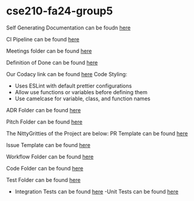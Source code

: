 # cse210-fa24-group5

Self Generating Documentation can be foudn [here](https://cse210-fa24-group5.github.io/cse210-fa24-group5/index.html)

CI Pipeline can be found [here](https://github.com/cse210-fa24-group5/cse210-fa24-group5/blob/dev/admin/cipipeline/cicd.md)

Meetings folder can be found [here](https://github.com/cse210-fa24-group5/cse210-fa24-group5/tree/dev/admin/meetings)

Definition of Done can be found [here](https://github.com/cse210-fa24-group5/cse210-fa24-group5/blob/dev/admin/misc/DefinitionofDone.md)

Our Codacy link can be found [here](https://app.codacy.com/gh/cse210-fa24-group5/cse210-fa24-group5/dashboard)
Code Styling:

- Uses ESLint with default prettier configurations
- Allow use functions or variables before defining them
- Use camelcase for variable, class, and function names

ADR Folder can be found [here](https://github.com/cse210-fa24-group5/cse210-fa24-group5/tree/dev/admin/adrs)

Pitch Folder can be found [here](https://github.com/cse210-fa24-group5/cse210-fa24-group5/tree/dev/specs/pitch)

The NittyGritties of the Project are below:
PR Template can be found [here](https://github.com/cse210-fa24-group5/cse210-fa24-group5/blob/dev/.github/PULL_REQUEST_TEMPLATE.md)

Issue Template can be found [here](https://github.com/cse210-fa24-group5/cse210-fa24-group5/tree/dev/.github/ISSUE_TEMPLATE)

Workflow Folder can be found [here](https://github.com/cse210-fa24-group5/cse210-fa24-group5/tree/dev/.github/workflows)

Code Folder can be found [here](https://github.com/cse210-fa24-group5/cse210-fa24-group5/tree/dev/src)

Test Folder can be found [here](https://github.com/cse210-fa24-group5/cse210-fa24-group5/tree/dev/tests)
- Integration Tests can be found [here](https://github.com/cse210-fa24-group5/cse210-fa24-group5/tree/dev/tests/integration)
-Unit Tests can be found [here](https://github.com/cse210-fa24-group5/cse210-fa24-group5/tree/dev/tests/unit)
